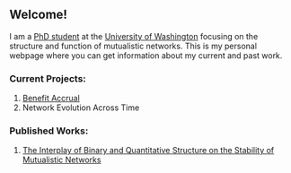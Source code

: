 ## Welcome! 
I am a [PhD student](https://brosilab.org/people/chris-anderson/) at the [University of Washington](https://www.biology.washington.edu/) focusing on the structure and function of mutualistic networks. This is my personal webpage where you can get information about my current and past work.

### Current Projects:
1. [Benefit Accrual](ba.md)
2. Network Evolution Across Time

### Published Works:
1. [The Interplay of Binary and Quantitative Structure on the Stability of Mutualistic Networks](https://doi.org/10.1093/icb/icae074)
